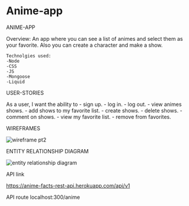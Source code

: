 # Anime-app

ANIME-APP

  Overview:
    An app where you can see a list of animes and select them as your favorite. Also you can create a character and make a show.
    
    
    
    Technolgies used:
    -Node
    -CSS
    -JS
    -Mongoose
    -Liquid
    
    
 USER-STORIES
 
  As a user, I want the ability to
    - sign up.
    - log in.
    - log out.
    - view animes shows.
    - add shows to my favorite list.
    - create shows.
    - delete shows.
    - comment on shows.
    - view my favorite list.
    - remove from favorites.
    
    
    
    
 
 
 WIREFRAMES
 
 
    
![wireframe pt2](https://user-images.githubusercontent.com/108881102/194869602-af2e70be-72b1-48f7-a5a6-14c289425e8b.png)





ENTITY RELATIONSHIP DIAGRAM


![entity relationship diagram](https://user-images.githubusercontent.com/108881102/194869403-7d9a9af7-b28e-4cd3-9faa-0a0b9b68157d.png)


API link

https://anime-facts-rest-api.herokuapp.com/api/v1

API route
localhost:300/anime
